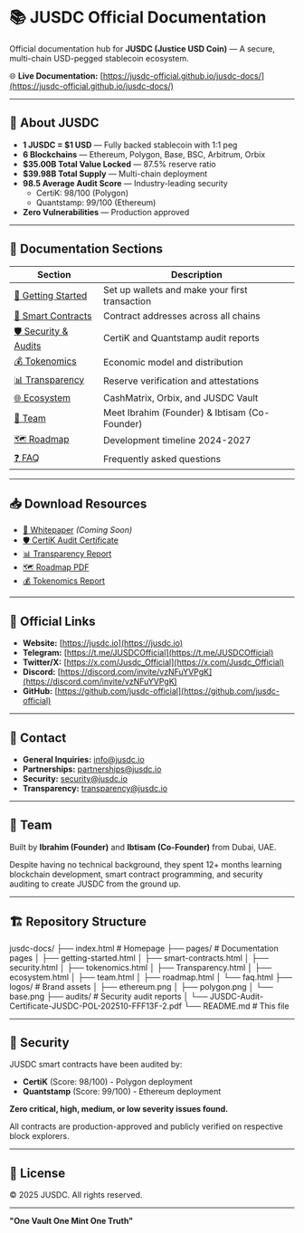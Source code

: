 # 📚 JUSDC Official Documentation

Official documentation hub for **JUSDC (Justice USD Coin)** — A secure, multi-chain USD-pegged stablecoin ecosystem.

🌐 **Live Documentation:** [https://jusdc-official.github.io/jusdc-docs/](https://jusdc-official.github.io/jusdc-docs/)

---

## 🌟 About JUSDC

- **1 JUSDC = $1 USD** — Fully backed stablecoin with 1:1 peg
- **6 Blockchains** — Ethereum, Polygon, Base, BSC, Arbitrum, Orbix
- **$35.00B Total Value Locked** — 87.5% reserve ratio
- **$39.98B Total Supply** — Multi-chain deployment
- **98.5 Average Audit Score** — Industry-leading security
  - CertiK: 98/100 (Polygon)
  - Quantstamp: 99/100 (Ethereum)
- **Zero Vulnerabilities** — Production approved

---

## 📖 Documentation Sections

| Section | Description |
|---------|-------------|
| [🚀 Getting Started](https://jusdc-official.github.io/jusdc-docs/pages/getting-started.html) | Set up wallets and make your first transaction |
| [📝 Smart Contracts](https://jusdc-official.github.io/jusdc-docs/pages/smart-contracts.html) | Contract addresses across all chains |
| [🛡️ Security & Audits](https://jusdc-official.github.io/jusdc-docs/pages/security.html) | CertiK and Quantstamp audit reports |
| [💰 Tokenomics](https://jusdc-official.github.io/jusdc-docs/pages/tokenomics.html) | Economic model and distribution |
| [📊 Transparency](https://jusdc-official.github.io/jusdc-docs/pages/Transparency.html) | Reserve verification and attestations |
| [🌐 Ecosystem](https://jusdc-official.github.io/jusdc-docs/pages/ecosystem.html) | CashMatrix, Orbix, and JUSDC Vault |
| [👥 Team](https://jusdc-official.github.io/jusdc-docs/pages/team.html) | Meet Ibrahim (Founder) & Ibtisam (Co-Founder) |
| [🗺️ Roadmap](https://jusdc-official.github.io/jusdc-docs/pages/roadmap.html) | Development timeline 2024-2027 |
| [❓ FAQ](https://jusdc-official.github.io/jusdc-docs/pages/faq.html) | Frequently asked questions |

---

## 📥 Download Resources

- [📄 Whitepaper](whitepaper.pdf) *(Coming Soon)*
- [🛡️ CertiK Audit Certificate](audits/JUSDC-Audit-Certificate-JUSDC-POL-202510-FFF13F-2.pdf)
- [📊 Transparency Report](https://jusdc-official.github.io/jusdc-docs/pages/Transparency.html)
- [🗺️ Roadmap PDF](https://jusdc-official.github.io/jusdc-docs/pages/roadmap.html)
- [💰 Tokenomics Report](https://jusdc-official.github.io/jusdc-docs/pages/tokenomics.html)

---

## 🔗 Official Links

- **Website:** [https://jusdc.io](https://jusdc.io)
- **Telegram:** [https://t.me/JUSDCOfficial](https://t.me/JUSDCOfficial)
- **Twitter/X:** [https://x.com/Jusdc_Official](https://x.com/Jusdc_Official)
- **Discord:** [https://discord.com/invite/vzNFuYVPgK](https://discord.com/invite/vzNFuYVPgK)
- **GitHub:** [https://github.com/jusdc-official](https://github.com/jusdc-official)

---

## 📧 Contact

- **General Inquiries:** info@jusdc.io
- **Partnerships:** partnerships@jusdc.io
- **Security:** security@jusdc.io
- **Transparency:** transparency@jusdc.io

---

## 👥 Team

Built by **Ibrahim (Founder)** and **Ibtisam (Co-Founder)** from Dubai, UAE.

Despite having no technical background, they spent 12+ months learning blockchain development, smart contract programming, and security auditing to create JUSDC from the ground up.

---

## 🏗️ Repository Structure
jusdc-docs/
├── index.html # Homepage
├── pages/ # Documentation pages
│ ├── getting-started.html
│ ├── smart-contracts.html
│ ├── security.html
│ ├── tokenomics.html
│ ├── Transparency.html
│ ├── ecosystem.html
│ ├── team.html
│ ├── roadmap.html
│ └── faq.html
├── logos/ # Brand assets
│ ├── ethereum.png
│ ├── polygon.png
│ └── base.png
├── audits/ # Security audit reports
│ └── JUSDC-Audit-Certificate-JUSDC-POL-202510-FFF13F-2.pdf
└── README.md # This file

---

## 🔐 Security

JUSDC smart contracts have been audited by:
- **CertiK** (Score: 98/100) - Polygon deployment
- **Quantstamp** (Score: 99/100) - Ethereum deployment

**Zero critical, high, medium, or low severity issues found.**

All contracts are production-approved and publicly verified on respective block explorers.

---

## 📜 License

© 2025 JUSDC. All rights reserved.

---

**"One Vault One Mint One Truth"**

